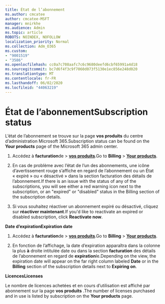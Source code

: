 ```yaml
---
title: État de l’abonnement
ms.author: cmcatee
author: cmcatee-MSFT
manager: mnirkhe
ms.audience: Admin
ms.topic: article
ROBOTS: NOINDEX, NOFOLLOW
localization_priority: Normal
ms.collection: Adm_O365
ms.custom:
- "9001519"
- "3586"
ms.openlocfilehash: cc0a7c708aafc7c6c9680deefd6cbf65991a4d18
ms.sourcegitcommit: bc7d6f4f3c9f7060d073f5130e1ec856e248d020
ms.translationtype: MT
ms.contentlocale: fr-FR
ms.lasthandoff: 06/02/2020
ms.locfileid: "44063219"
---
```

# <a name="subscription-status"></a><span data-ttu-id="093f1-102">État de l’abonnement</span><span class="sxs-lookup"><span data-stu-id="093f1-102">Subscription status</span></span>

<span data-ttu-id="093f1-103">L’état de l’abonnement se trouve sur la page **vos produits** du centre d’administration Microsoft 365.</span><span class="sxs-lookup"><span data-stu-id="093f1-103">Subscription status can be found on the **Your products** page of the Microsoft 365 admin center.</span></span>

1. <span data-ttu-id="093f1-104">Accédez à **facturation**de  >  **[vos produits](https://go.microsoft.com/fwlink/p/?linkid=842054)**.</span><span class="sxs-lookup"><span data-stu-id="093f1-104">Go to **Billing** > **[Your products](https://go.microsoft.com/fwlink/p/?linkid=842054)**.</span></span>

2. <span data-ttu-id="093f1-105">En cas de problème avec l’état de l’un des abonnements, une icône d’avertissement rouge s’affiche en regard de l’abonnement ou un État « expiré » ou « désactivé » dans la section facturation des détails de l’abonnement.</span><span class="sxs-lookup"><span data-stu-id="093f1-105">If there is an issue with the status of any of the subscriptions, you will see either a red warning icon next to the subscription, or an "expired" or "disabled" status in the Billing section of the subscription details.</span></span>

3. <span data-ttu-id="093f1-106">Si vous souhaitez réactiver un abonnement expiré ou désactivé, cliquez sur **réactiver maintenant**.</span><span class="sxs-lookup"><span data-stu-id="093f1-106">If you'd like to reactivate an expired or disabled subscription, click **Reactivate now**.</span></span>

<span data-ttu-id="093f1-107">**Date d’expiration**</span><span class="sxs-lookup"><span data-stu-id="093f1-107">**Expiration date**</span></span>

1. <span data-ttu-id="093f1-108">Accédez à **facturation**de  >  **[vos produits](https://go.microsoft.com/fwlink/p/?linkid=842054)**.</span><span class="sxs-lookup"><span data-stu-id="093f1-108">Go to **Billing** > **[Your products](https://go.microsoft.com/fwlink/p/?linkid=842054)**.</span></span>

2. <span data-ttu-id="093f1-109">En fonction de l’affichage, la date d’expiration apparaîtra dans la colonne la plus **à** droite intitulée date ou dans la section **facturation** des détails de l’abonnement en regard de **expiration**le.</span><span class="sxs-lookup"><span data-stu-id="093f1-109">Depending on the view, the expiration date will appear on the far right column labeled **Date** or in the **Billing** section of the subscription details next to **Expiring on**.</span></span>

<span data-ttu-id="093f1-110">**Licences**</span><span class="sxs-lookup"><span data-stu-id="093f1-110">**Licenses**</span></span>

<span data-ttu-id="093f1-111">Le nombre de licences achetées et en cours d’utilisation est affiché par abonnement sur la page **vos produits** .</span><span class="sxs-lookup"><span data-stu-id="093f1-111">The number of licenses purchased and in use is listed by subscription on the **Your products** page.</span></span>

